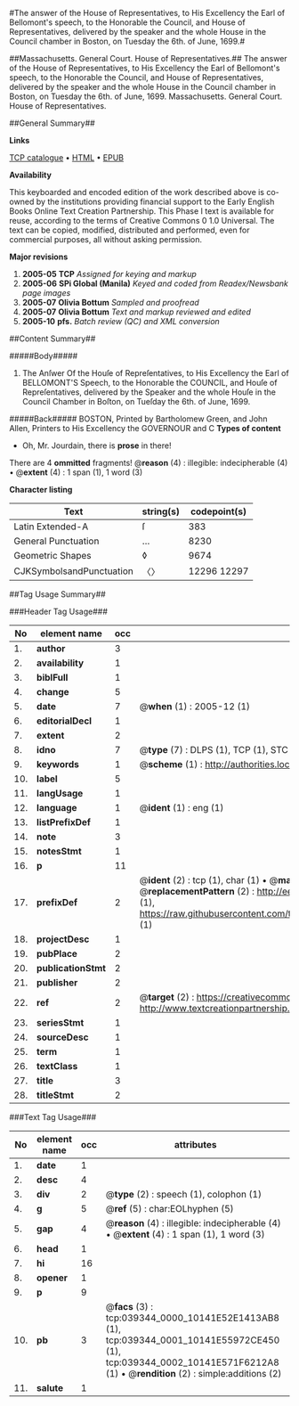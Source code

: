 #The answer of the House of Representatives, to His Excellency the Earl of Bellomont's speech, to the Honorable the Council, and House of Representatives, delivered by the speaker and the whole House in the Council chamber in Boston, on Tuesday the 6th. of June, 1699.#

##Massachusetts. General Court. House of Representatives.##
The answer of the House of Representatives, to His Excellency the Earl of Bellomont's speech, to the Honorable the Council, and House of Representatives, delivered by the speaker and the whole House in the Council chamber in Boston, on Tuesday the 6th. of June, 1699.
Massachusetts. General Court. House of Representatives.

##General Summary##

**Links**

[TCP catalogue](http://www.ota.ox.ac.uk/tcp/)  • 
[HTML](http://tei.it.ox.ac.uk/tcp/Texts-HTML/free/N29/N29541.html)  • 
[EPUB](http://tei.it.ox.ac.uk/tcp/Texts-EPUB/free/N29/N29541.epub)

**Availability**

This keyboarded and encoded edition of the
	       work described above is co-owned by the institutions
	       providing financial support to the Early English Books
	       Online Text Creation Partnership. This Phase I text is
	       available for reuse, according to the terms of Creative
	       Commons 0 1.0 Universal. The text can be copied,
	       modified, distributed and performed, even for
	       commercial purposes, all without asking permission.

**Major revisions**

1. __2005-05__ __TCP__ *Assigned for keying and markup*
1. __2005-06__ __SPi Global (Manila)__ *Keyed and coded from Readex/Newsbank page images*
1. __2005-07__ __Olivia Bottum__ *Sampled and proofread*
1. __2005-07__ __Olivia Bottum__ *Text and markup reviewed and edited*
1. __2005-10__ __pfs.__ *Batch review (QC) and XML conversion*

##Content Summary##

#####Body#####

1. The Anſwer Of the Houſe of Repreſentatives, to His Excellency the Earl of BELLOMONT'S Speech, to the Honorable the COUNCIL, and Houſe of Repreſentatives, delivered by the Speaker and the whole Houſe in the Council Chamber in Boſton, on Tueſday the
6th. of June, 1699.

#####Back#####
BOSTON, Printed by Bartholomew Green, and John Allen, Printers to His Excellency the GOVERNOUR and C
**Types of content**

  * Oh, Mr. Jourdain, there is **prose** in there!

There are 4 **ommitted** fragments! 
 @__reason__ (4) : illegible: indecipherable (4)  •  @__extent__ (4) : 1 span (1), 1 word (3)

**Character listing**


|Text|string(s)|codepoint(s)|
|---|---|---|
|Latin Extended-A|ſ|383|
|General Punctuation|…|8230|
|Geometric Shapes|◊|9674|
|CJKSymbolsandPunctuation|〈〉|12296 12297|

##Tag Usage Summary##

###Header Tag Usage###

|No|element name|occ|attributes|
|---|---|---|---|
|1.|__author__|3||
|2.|__availability__|1||
|3.|__biblFull__|1||
|4.|__change__|5||
|5.|__date__|7| @__when__ (1) : 2005-12 (1)|
|6.|__editorialDecl__|1||
|7.|__extent__|2||
|8.|__idno__|7| @__type__ (7) : DLPS (1), TCP (1), STC (2), NOTIS (1), IMAGE-SET (1), EVANS-CITATION (1)|
|9.|__keywords__|1| @__scheme__ (1) : http://authorities.loc.gov/ (1)|
|10.|__label__|5||
|11.|__langUsage__|1||
|12.|__language__|1| @__ident__ (1) : eng (1)|
|13.|__listPrefixDef__|1||
|14.|__note__|3||
|15.|__notesStmt__|1||
|16.|__p__|11||
|17.|__prefixDef__|2| @__ident__ (2) : tcp (1), char (1)  •  @__matchPattern__ (2) : ([0-9\-]+):([0-9IVX]+) (1), (.+) (1)  •  @__replacementPattern__ (2) : http://eebo.chadwyck.com/downloadtiff?vid=$1&page=$2 (1), https://raw.githubusercontent.com/textcreationpartnership/Texts/master/tcpchars.xml#$1 (1)|
|18.|__projectDesc__|1||
|19.|__pubPlace__|2||
|20.|__publicationStmt__|2||
|21.|__publisher__|2||
|22.|__ref__|2| @__target__ (2) : https://creativecommons.org/publicdomain/zero/1.0/ (1), http://www.textcreationpartnership.org/docs/. (1)|
|23.|__seriesStmt__|1||
|24.|__sourceDesc__|1||
|25.|__term__|1||
|26.|__textClass__|1||
|27.|__title__|3||
|28.|__titleStmt__|2||


###Text Tag Usage###

|No|element name|occ|attributes|
|---|---|---|---|
|1.|__date__|1||
|2.|__desc__|4||
|3.|__div__|2| @__type__ (2) : speech (1), colophon (1)|
|4.|__g__|5| @__ref__ (5) : char:EOLhyphen (5)|
|5.|__gap__|4| @__reason__ (4) : illegible: indecipherable (4)  •  @__extent__ (4) : 1 span (1), 1 word (3)|
|6.|__head__|1||
|7.|__hi__|16||
|8.|__opener__|1||
|9.|__p__|9||
|10.|__pb__|3| @__facs__ (3) : tcp:039344_0000_10141E52E1413AB8 (1), tcp:039344_0001_10141E55972CE450 (1), tcp:039344_0002_10141E571F6212A8 (1)  •  @__rendition__ (2) : simple:additions (2)|
|11.|__salute__|1||
